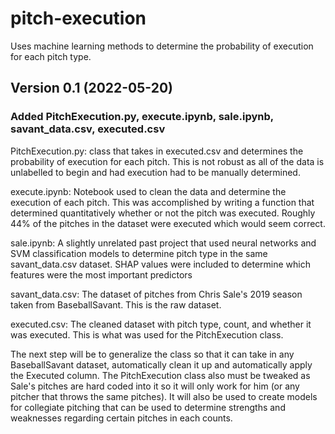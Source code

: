 # pitch-execution
Uses machine learning methods to determine the probability of execution for each pitch type.

## Version 0.1 (2022-05-20)

### Added PitchExecution.py, execute.ipynb, sale.ipynb, savant_data.csv, executed.csv 

PitchExecution.py: class that takes in executed.csv and determines the probability of execution for each pitch.
This is not robust as all of the data is unlabelled to begin and had execution had to be manually determined.

execute.ipynb: Notebook used to clean the data and determine the execution of each pitch. This was accomplished
by writing a function that determined quantitatively whether or not the pitch was executed. Roughly 44% of the
pitches in the dataset were executed which would seem correct.

sale.ipynb: A slightly unrelated past project that used neural networks and SVM classification models to
determine pitch type in the same savant_data.csv dataset. SHAP values were included to determine which features
were the most important predictors

savant_data.csv: The dataset of pitches from Chris Sale's 2019 season taken from BaseballSavant. This is the raw
dataset.

executed.csv: The cleaned dataset with pitch type, count, and whether it was executed. This is what was used for
the PitchExecution class.

The next step will be to generalize the class so that it can take in any BaseballSavant dataset, automatically
clean it up and automatically apply the Executed column. The PitchExecution class also must be tweaked as Sale's
pitches are hard coded into it so it will only work for him (or any pitcher that throws the same pitches).
It will also be used to create models for collegiate pitching that can be used to determine strengths and
weaknesses regarding certain pitches in each counts.
